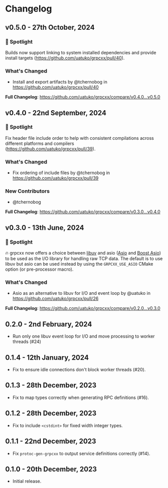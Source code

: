 # Changelog

## v0.5.0 - 27th October, 2024

### 🔦 Spotlight
Builds now support linking to system installed dependencies and provide install targets (https://github.com/uatuko/grpcxx/pull/40).

### What's Changed
* Install and export artifacts by @tchernobog in https://github.com/uatuko/grpcxx/pull/40

**Full Changelog**: https://github.com/uatuko/grpcxx/compare/v0.4.0...v0.5.0


## v0.4.0 - 22nd September, 2024

### 🔦 Spotlight
Fix header file include order to help with consistent compilations across different platforms and compilers (https://github.com/uatuko/grpcxx/pull/39).

### What's Changed
* Fix ordering of include files by @tchernobog in https://github.com/uatuko/grpcxx/pull/39

### New Contributors
* @tchernobog

**Full Changelog**: https://github.com/uatuko/grpcxx/compare/v0.3.0...v0.4.0


## v0.3.0 - 13th June, 2024

### 🔦 Spotlight
🔥 grpcxx now offers a choice between [libuv](https://libuv.org) and asio ([Asio](https://github.com/chriskohlhoff/asio)
and [Boost Asio](https://github.com/boostorg/asio)) to be used as the I/O library for handling raw TCP
data. The default is to use libuv but asio can be used instead by using the `GRPCXX_USE_ASIO` CMake
option (or pre-processor macro).

### What's Changed
* Asio as an alternative to libuv for I/O and event loop by @uatuko in https://github.com/uatuko/grpcxx/pull/26


**Full Changelog**: https://github.com/uatuko/grpcxx/compare/v0.2.0...v0.3.0


## 0.2.0 - 2nd February, 2024

* Run only one libuv event loop for I/O and move processing to worker threads (#24)

## 0.1.4 - 12th January, 2024

* Fix to ensure idle connections don't block worker threads (#20).

## 0.1.3 - 28th December, 2023

* Fix to map types correctly when generating RPC definitions (#16).

## 0.1.2 - 28th December, 2023

* Fix to include `<cstdint>` for fixed width integer types.

## 0.1.1 - 22nd December, 2023

* Fix `protoc-gen-grpcxx` to output service definitions correctly (#14).

## 0.1.0 - 20th December, 2023

* Initial release.
